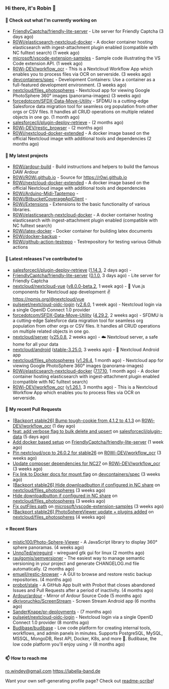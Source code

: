 ### Hi there, it's Robin 👋

#### 👷 Check out what I'm currently working on

- [FriendlyCaptcha/friendly-lite-server](https://github.com/FriendlyCaptcha/friendly-lite-server) - Lite server for Friendly Captcha (3 days ago)
- [R0Wi/elasticsearch-nextcloud-docker](https://github.com/R0Wi/elasticsearch-nextcloud-docker) - A docker container hosting elasticsearch with ingest-attachment plugin enabled (compatible with NC fulltext search) (1 week ago)
- [microsoft/vscode-extension-samples](https://github.com/microsoft/vscode-extension-samples) - Sample code illustrating the VS Code extension API. (1 week ago)
- [R0Wi-DEV/workflow_ocr](https://github.com/R0Wi-DEV/workflow_ocr) - This is a Nextcloud Workflow App which enables you to process files via OCR on serverside. (3 weeks ago)
- [devcontainers/spec](https://github.com/devcontainers/spec) - Development Containers: Use a container as a full-featured development environment. (3 weeks ago)
- [nextcloud/files_photospheres](https://github.com/nextcloud/files_photospheres) - Nextcloud app for viewing Google PhotoSphere 360° images (panorama-images) (3 weeks ago)
- [forcedotcom/SFDX-Data-Move-Utility](https://github.com/forcedotcom/SFDX-Data-Move-Utility) - SFDMU is a cutting-edge Salesforce data migration tool for seamless org population from other orgs or CSV files. It handles all CRUD operations on multiple related objects in one go. (1 month ago)
- [salesforcecli/plugin-deploy-retrieve](https://github.com/salesforcecli/plugin-deploy-retrieve) -  (2 months ago)
- [R0Wi-DEV/restic_browser](https://github.com/R0Wi-DEV/restic_browser) -  (2 months ago)
- [R0Wi/nextcloud-docker-extended](https://github.com/R0Wi/nextcloud-docker-extended) - A docker image based on the official Nextcloud image with additional tools and dependencies (2 months ago)

#### 🌱 My latest projects

- [R0Wi/ardour-build](https://github.com/R0Wi/ardour-build) - Build instructions and helpers to build the famous DAW Ardour
- [R0Wi/R0Wi.github.io](https://github.com/R0Wi/R0Wi.github.io) - Source for https://r0wi.github.io
- [R0Wi/nextcloud-docker-extended](https://github.com/R0Wi/nextcloud-docker-extended) - A docker image based on the official Nextcloud image with additional tools and dependencies
- [R0Wi/Arduino-Midi-Taptempo](https://github.com/R0Wi/Arduino-Midi-Taptempo) - 
- [R0Wi/BitbucketCoverageApiClient](https://github.com/R0Wi/BitbucketCoverageApiClient) - 
- [R0Wi/Extensions](https://github.com/R0Wi/Extensions) - Extensions to the basic functionality of various libraries.
- [R0Wi/elasticsearch-nextcloud-docker](https://github.com/R0Wi/elasticsearch-nextcloud-docker) - A docker container hosting elasticsearch with ingest-attachment plugin enabled (compatible with NC fulltext search)
- [R0Wi/latex-docker](https://github.com/R0Wi/latex-docker) - Docker container for building latex documents
- [R0Wi/docker-backup](https://github.com/R0Wi/docker-backup) - 
- [R0Wi/github-action-testrepo](https://github.com/R0Wi/github-action-testrepo) - Testrepository for testing various Github actions

#### 🔭 Latest releases I've contributed to

- [salesforcecli/plugin-deploy-retrieve](https://github.com/salesforcecli/plugin-deploy-retrieve) ([1.14.3](https://github.com/salesforcecli/plugin-deploy-retrieve/releases/tag/1.14.3), 2 days ago) - 
- [FriendlyCaptcha/friendly-lite-server](https://github.com/FriendlyCaptcha/friendly-lite-server) ([0.1.0](https://github.com/FriendlyCaptcha/friendly-lite-server/releases/tag/0.1.0), 3 days ago) - Lite server for Friendly Captcha
- [nextcloud/nextcloud-vue](https://github.com/nextcloud/nextcloud-vue) ([v8.0.0-beta.2](https://github.com/nextcloud/nextcloud-vue/releases/tag/v8.0.0-beta.2), 1 week ago) - 🍱 Vue.js components for Nextcloud app development ✌ https://npmjs.org/@nextcloud/vue
- [pulsejet/nextcloud-oidc-login](https://github.com/pulsejet/nextcloud-oidc-login) ([v2.6.0](https://github.com/pulsejet/nextcloud-oidc-login/releases/tag/v2.6.0), 1 week ago) - Nextcloud login via a single OpenID Connect 1.0 provider
- [forcedotcom/SFDX-Data-Move-Utility](https://github.com/forcedotcom/SFDX-Data-Move-Utility) ([4.29.2](https://github.com/forcedotcom/SFDX-Data-Move-Utility/releases/tag/4.29.2), 2 weeks ago) - SFDMU is a cutting-edge Salesforce data migration tool for seamless org population from other orgs or CSV files. It handles all CRUD operations on multiple related objects in one go.
- [nextcloud/server](https://github.com/nextcloud/server) ([v25.0.8](https://github.com/nextcloud/server/releases/tag/v25.0.8), 2 weeks ago) - ☁️ Nextcloud server, a safe home for all your data
- [nextcloud/android](https://github.com/nextcloud/android) ([stable-3.25.0](https://github.com/nextcloud/android/releases/tag/stable-3.25.0), 3 weeks ago) - 📱 Nextcloud Android app
- [nextcloud/files_photospheres](https://github.com/nextcloud/files_photospheres) ([v1.26.4](https://github.com/nextcloud/files_photospheres/releases/tag/v1.26.4), 1 month ago) - Nextcloud app for viewing Google PhotoSphere 360° images (panorama-images)
- [R0Wi/elasticsearch-nextcloud-docker](https://github.com/R0Wi/elasticsearch-nextcloud-docker) ([7.17.10](https://github.com/R0Wi/elasticsearch-nextcloud-docker/releases/tag/7.17.10), 1 month ago) - A docker container hosting elasticsearch with ingest-attachment plugin enabled (compatible with NC fulltext search)
- [R0Wi-DEV/workflow_ocr](https://github.com/R0Wi-DEV/workflow_ocr) ([v1.26.1](https://github.com/R0Wi-DEV/workflow_ocr/releases/tag/v1.26.1), 3 months ago) - This is a Nextcloud Workflow App which enables you to process files via OCR on serverside.

#### 🔨 My recent Pull Requests

- [[Backport stable26] Bump tough-cookie from 4.1.2 to 4.1.3](https://github.com/R0Wi-DEV/workflow_ocr/pull/209) on [R0Wi-DEV/workflow_ocr](https://github.com/R0Wi-DEV/workflow_ocr) (1 day ago)
- [feat: add verbose flag to bulk delete and upsert](https://github.com/salesforcecli/plugin-data/pull/615) on [salesforcecli/plugin-data](https://github.com/salesforcecli/plugin-data) (5 days ago)
- [Add docker based setup](https://github.com/FriendlyCaptcha/friendly-lite-server/pull/12) on [FriendlyCaptcha/friendly-lite-server](https://github.com/FriendlyCaptcha/friendly-lite-server) (1 week ago)
- [Pin nextcloud/ocp to 26.0.2 for stable26](https://github.com/R0Wi-DEV/workflow_ocr/pull/207) on [R0Wi-DEV/workflow_ocr](https://github.com/R0Wi-DEV/workflow_ocr) (3 weeks ago)
- [Update composer dependencies for NC27](https://github.com/R0Wi-DEV/workflow_ocr/pull/206) on [R0Wi-DEV/workflow_ocr](https://github.com/R0Wi-DEV/workflow_ocr) (3 weeks ago)
- [Fix link to Docker docs for mount flag](https://github.com/devcontainers/spec/pull/252) on [devcontainers/spec](https://github.com/devcontainers/spec) (3 weeks ago)
- [[Backport stable26] Hide downloadbutton if configured in NC share](https://github.com/nextcloud/files_photospheres/pull/128) on [nextcloud/files_photospheres](https://github.com/nextcloud/files_photospheres) (3 weeks ago)
- [Hide downloadbutton if configured in NC share](https://github.com/nextcloud/files_photospheres/pull/127) on [nextcloud/files_photospheres](https://github.com/nextcloud/files_photospheres) (3 weeks ago)
- [Fix outFiles path](https://github.com/microsoft/vscode-extension-samples/pull/878) on [microsoft/vscode-extension-samples](https://github.com/microsoft/vscode-extension-samples) (3 weeks ago)
- [[Backport stable26] PhotoSphereViewer update &#43; plugins added](https://github.com/nextcloud/files_photospheres/pull/126) on [nextcloud/files_photospheres](https://github.com/nextcloud/files_photospheres) (4 weeks ago)

#### ⭐ Recent Stars

- [mistic100/Photo-Sphere-Viewer](https://github.com/mistic100/Photo-Sphere-Viewer) - A JavaScript library to display 360° sphere panoramas. (4 weeks ago)
- [UnnoTed/wireguird](https://github.com/UnnoTed/wireguird) - wireguard gtk gui for linux (2 months ago)
- [raulgomis/semversioner](https://github.com/raulgomis/semversioner) - The easiest way to manage semantic versioning in your project and generate CHANGELOG.md file automatically. (2 months ago)
- [emuell/restic-browser](https://github.com/emuell/restic-browser) - A GUI to browse and restore restic backup repositories. (4 months ago)
- [probot/stale](https://github.com/probot/stale) - A GitHub App built with Probot that closes abandoned Issues and Pull Requests after a period of inactivity. (4 months ago)
- [Ardour/ardour](https://github.com/Ardour/ardour) - Mirror of Ardour Source Code (5 months ago)
- [dkrivoruchko/ScreenStream](https://github.com/dkrivoruchko/ScreenStream) - Screen Stream Android app (6 months ago)
- [SanderKnape/pr-deployments](https://github.com/SanderKnape/pr-deployments) -  (7 months ago)
- [pulsejet/nextcloud-oidc-login](https://github.com/pulsejet/nextcloud-oidc-login) - Nextcloud login via a single OpenID Connect 1.0 provider (8 months ago)
- [Budibase/budibase](https://github.com/Budibase/budibase) - Low code platform for creating internal tools, workflows, and admin panels in minutes. Supports PostgreSQL, MySQL, MSSQL, MongoDB, Rest API, Docker, K8s, and more 🚀. Budibase, the low code platform you&#39;ll enjoy using ⚡   (8 months ago)

#### 📫 How to reach me
[ro.windey@gmail.com](mailto:ro.windey@gmailcom)
https://labella-band.de

Want your own self-generating profile page? Check out [readme-scribe](https://github.com/muesli/readme-scribe)!